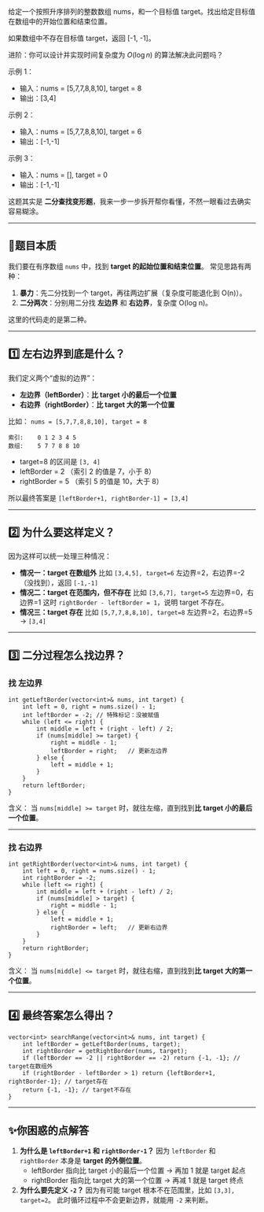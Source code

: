 给定一个按照升序排列的整数数组 nums，和一个目标值 target。找出给定目标值在数组中的开始位置和结束位置。

如果数组中不存在目标值 target，返回 [-1, -1]。

进阶：你可以设计并实现时间复杂度为 $O(\log n)$ 的算法解决此问题吗？

示例 1：

- 输入：nums = [5,7,7,8,8,10], target = 8
- 输出：[3,4]

示例 2：

- 输入：nums = [5,7,7,8,8,10], target = 6
- 输出：[-1,-1]

示例 3：

- 输入：nums = [], target = 0
- 输出：[-1,-1]





这题其实是 **二分查找变形题**，我来一步一步拆开帮你看懂，不然一眼看过去确实容易糊涂。

------

## 🚩题目本质

我们要在有序数组 `nums` 中，找到 **target 的起始位置和结束位置**。
 常见思路有两种：

1. **暴力**：先二分找到一个 target，再往两边扩展（复杂度可能退化到 O(n)）。
2. **二分两次**：分别用二分找 **左边界** 和 **右边界**，复杂度 O(log n)。

这里的代码走的是第二种。

------

## 1️⃣ 左右边界到底是什么？

我们定义两个“虚拟的边界”：

- **左边界（leftBorder）**：**比 target 小的最后一个位置**
- **右边界（rightBorder）**：**比 target 大的第一个位置**

比如：
 `nums = [5,7,7,8,8,10], target = 8`

```
索引:    0 1 2 3 4 5
数组:    5 7 7 8 8 10
```

- target=8 的区间是 `[3, 4]`
- leftBorder = 2 （索引 2 的值是 7，小于 8）
- rightBorder = 5 （索引 5 的值是 10，大于 8）

所以最终答案是 `[leftBorder+1, rightBorder-1] = [3,4]`

------

## 2️⃣ 为什么要这样定义？

因为这样可以统一处理三种情况：

- **情况一：target 在数组外**
   比如 `[3,4,5], target=6`
   左边界=2，右边界=-2（没找到），返回 `[-1,-1]`
- **情况二：target 在范围内，但不存在**
   比如 `[3,6,7], target=5`
   左边界=0，右边界=1
   这时 `rightBorder - leftBorder = 1`，说明 target 不存在。
- **情况三：target 存在**
   比如 `[5,7,7,8,8,10], target=8`
   左边界=2，右边界=5 → `[3,4]`

------

## 3️⃣ 二分过程怎么找边界？

### 找 **左边界**

```
int getLeftBorder(vector<int>& nums, int target) {
    int left = 0, right = nums.size() - 1;
    int leftBorder = -2; // 特殊标记：没被赋值
    while (left <= right) {
        int middle = left + (right - left) / 2;
        if (nums[middle] >= target) {
            right = middle - 1;
            leftBorder = right;   // 更新左边界
        } else {
            left = middle + 1;
        }
    }
    return leftBorder;
}
```

含义：
 当 `nums[middle] >= target` 时，就往左缩，直到找到**比 target 小的最后一个位置**。

------

### 找 **右边界**

```
int getRightBorder(vector<int>& nums, int target) {
    int left = 0, right = nums.size() - 1;
    int rightBorder = -2;
    while (left <= right) {
        int middle = left + (right - left) / 2;
        if (nums[middle] > target) {
            right = middle - 1;
        } else {
            left = middle + 1;
            rightBorder = left;   // 更新右边界
        }
    }
    return rightBorder;
}
```

含义：
 当 `nums[middle] <= target` 时，就往右缩，直到找到**比 target 大的第一个位置**。

------

## 4️⃣ 最终答案怎么得出？

```
vector<int> searchRange(vector<int>& nums, int target) {
    int leftBorder = getLeftBorder(nums, target);
    int rightBorder = getRightBorder(nums, target);
    if (leftBorder == -2 || rightBorder == -2) return {-1, -1}; // target在数组外
    if (rightBorder - leftBorder > 1) return {leftBorder+1, rightBorder-1}; // target存在
    return {-1, -1}; // target不存在
}
```

------

## ✨你困惑的点解答

1. **为什么是 `leftBorder+1` 和 `rightBorder-1`？**
    因为 `leftBorder` 和 `rightBorder` 本身是 **target 的外侧位置**。
   - leftBorder 指向比 target 小的最后一个位置 → 再加 1 就是 target 起点
   - rightBorder 指向比 target 大的第一个位置 → 再减 1 就是 target 终点
2. **为什么要先定义 `-2`？**
    因为有可能 target 根本不在范围里，比如 `[3,3], target=2`。
    此时循环过程中不会更新边界，就能用 `-2` 来判断。